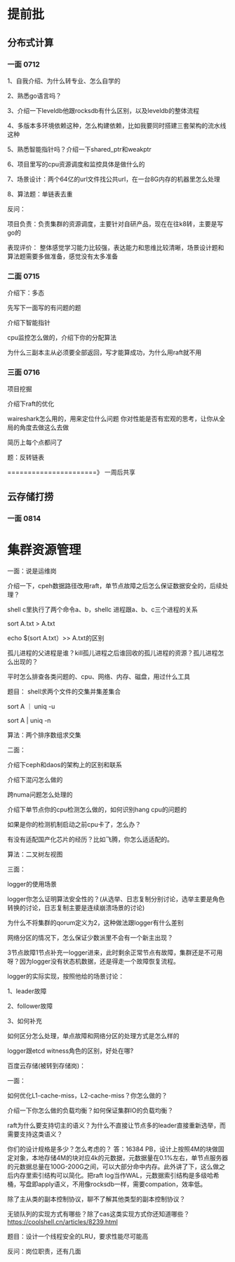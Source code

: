 # 提前批

## 分布式计算

### 一面 0712

1、自我介绍、为什么转专业、怎么自学的

2、熟悉go语言吗？

3、介绍一下leveldb他跟rocksdb有什么区别，以及leveldb的整体流程

4、多版本多环境依赖这种，怎么构建依赖，比如我要同时搭建三套架构的流水线这种

5、熟悉智能指针吗？介绍一下shared_ptr和weakptr

6、项目里写的cpu资源调度和监控具体是做什么的

7、场景设计：两个64亿的url文件找公共url，在一台8G内存的机器里怎么处理

8、算法题：单链表去重

反问：

项目负责：负责集群的资源调度，主要针对自研产品，现在在往k8转，主要是写go的

表现评价：
整体感觉学习能力比较强，表达能力和思维比较清晰，场景设计题和算法题需要多做准备，感觉没有太多准备

### 二面 0715

介绍下：多态

先写下一面写的有问题的题

介绍下智能指针

cpu监控怎么做的，介绍下你的分配算法

为什么三副本主从必须要全部返回，写才能算成功，为什么用raft就不用

### 三面 0716

项目挖掘

介绍下raft的优化

waireshark怎么用的，用来定位什么问题
你对性能是否有宏观的思考，让你从全局的角度去做这么去做

简历上每个点都问了

题：反转链表

======================》 一周后共享

## 云存储打捞

### 一面 0814

# 集群资源管理

一面：说是运维岗

介绍一下，cpeh数据路径改用raft，单节点故障之后怎么保证数据安全的，后续处理？

shell c里执行了两个命令a、b，shellc 进程跟a、b、c三个进程的关系

sort A.txt > A.txt

echo $(sort A.txt）>> A.txt的区别

孤儿进程的父进程是谁？kill孤儿进程之后谁回收的孤儿进程的资源？孤儿进程怎么出现的？

平时怎么排查各类问题的、cpu、网络、内存、磁盘，用过什么工具

题目：
shell求两个文件的交集并集差集合

sort A ｜ uniq -u

sort A | uniq -n

算法：两个排序数组求交集

二面：

介绍下ceph和daos的架构上的区别和联系

介绍下混闪怎么做的

跨numa问题怎么处理的

介绍下单节点你的cpu检测怎么做的，如何识别hang cpu的问题的

如果是你的检测机制启动之前cpu卡了，怎么办？

有没有适配国产化芯片的经历？比如飞腾，你怎么适适配的。

算法：二叉树左视图

三面：

logger的使用场景

logger你怎么证明算法安全性的？(从选举、日志复制分别讨论，选举主要是角色转换的讨论，日志复制主要是连续崩溃场景的讨论)

为什么不将集群的qorum定义为2，这种做法跟logger有什么差别

网络分区的情况下，怎么保证少数派里不会有一个新主出现？

3节点故障1节点补充一logger进来，此时剩余正常节点有故障，集群还是不可用呀？因为logger没有状态机数据，还是得走一个故障恢复流程。

logger的实际实现，按照他给的场景讨论：

1、leader故障

2、follower故障

3、如何补充

如何区分怎么处理，单点故障和网络分区的处理方式是怎么样的

logger跟etcd witness角色的区别，好处在哪?


百度云存储(被转到存储岗)：

一面：

如何优化L1-cache-miss，L2-cache-miss？你怎么做的？

介绍一下你怎么做的负载均衡？如何保证集群IO的负载均衡？

raft为什么要支持切主的语义？为什么不直接让节点多的leader直接重新选举，而需要支持这类语义？

你们的设计规格是多少？怎么考虑的？
答：16384 PB，设计上按照4M的块做固定对象，本地存储4M的块对应4k的元数据，元数据量在0.1%左右，单节点服务器的元数据总量在100G-200G之间，可以大部分命中内存。此外讲了下，这么做之后内存里索引结构可以简化。把raft log当作WAL，元数据索引结构是多级哈希桶，写盘即apply语义，不用像rocksdb一样，需要compation，效率低。

除了主从类的副本控制协议，聊不了解其他类型的副本控制协议？

无锁队列的实现方式有哪些？除了cas这类实现方式你还知道哪些？
https://coolshell.cn/articles/8239.html


题目：设计一个线程安全的LRU，要求性能尽可能高

反问：岗位职责，还有几面
